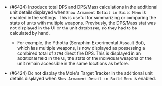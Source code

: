 - (#6424) Introduce total DPS and DPS/Mass calculations in the additional unit details displayed when `Show Armament Detail in Build Menu` is enabled in the settings. This is useful for summarizing or comparing the stats of units with multiple weapons. Previously, the DPS/Mass stat was not displayed in the UI or the unit databases, so they had to be calculated by hand.
    
    - For example, the Ythotha (Seraphim Experimental Assault Bot), which has multiple weapons, is now displayed as possessing a combined total of `3794` direct fire DPS. This is displayed in an additional field in the UI, the stats of the individual weapons of the unit remain accessible in the same locations as before.

- (#6424) Do not display the Mole's Target Tracker in the additional unit details displayed when `Show Armament Detail in Build Menu` is enabled.
